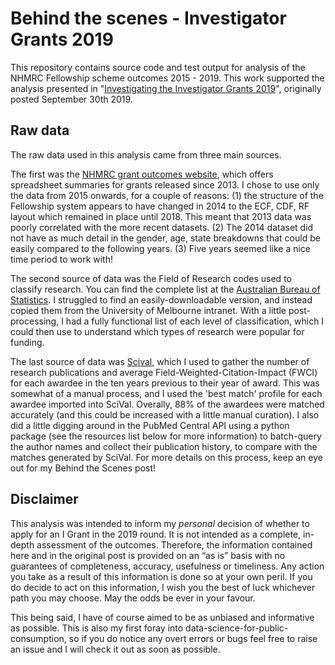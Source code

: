 # Behind the scenes - Investigator Grants 2019

This repository contains source code and test output for analysis of the NHMRC Fellowship scheme outcomes 2015 - 2019. This work supported the analysis presented in "[Investigating the Investigator Grants 2019](https://dezeraecox.com/2019/09/30/investigating-the-investigator-grants-2019/)", originally posted September 30th 2019.

## Raw data

The raw data used in this analysis came from three main sources.

The first was the [NHMRC grant outcomes website](https://www.nhmrc.gov.au/funding/data-research/outcomes-funding-rounds), which offers spreadsheet summaries for grants released since 2013. I chose to use only the data from 2015 onwards, for a couple of reasons: (1) the structure of the Fellowship system appears to have changed in 2014 to the ECF, CDF, RF layout which remained in place until 2018. This meant that 2013 data was poorly correlated with the more recent datasets. (2) The 2014 dataset did not have as much detail in the gender, age, state breakdowns that could be easily compared to the following years. (3) Five years seemed like a nice time period to work with!

The second source of data was the Field of Research codes used to classify research. You can find the complete list at the [Australian Bureau of Statistics](https://www.abs.gov.au/ausstats/abs@.nsf/0/6BB427AB9696C225CA2574180004463E?opendocument). I struggled to find an easily-downloadable version, and instead copied them from the University of Melbourne intranet. With a little post-processing, I had a fully functional list of each level of classification, which I could then use to understand which types of research were popular for funding.

The last source of data was [Scival](https://www.scival.com/home), which I used to gather the number of research publications and average Field-Weighted-Citation-Impact (FWCI) for each awardee in the ten years previous to their year of award. This was somewhat of a manual process, and I used the 'best match' profile for each awardee imported into SciVal. Overally, 88% of the awardees were matched accurately (and this could be increased with a little manual curation). I also did a little digging around in the PubMed Central API using a python package (see the resources list below for more information) to batch-query the author names and collect their publication history, to compare with the matches generated by SciVal. For more details on this process, keep an eye out for my Behind the Scenes post!



## Disclaimer

This analysis was intended to inform my _personal_ decision of whether to apply for an I Grant in the 2019 round. It is not intended as a complete, in-depth assessment of the outcomes. Therefore, the information contained here and in the original post is provided on an “as is” basis with no guarantees of completeness, accuracy, usefulness or timeliness. Any action you take as a result of this information is done so at your own peril. If you do decide to act on this information, I wish you the best of luck whichever path you may choose. May the odds be ever in your favour.

This being said, I have of course aimed to be as unbiased and informative as possible. This is also my first foray into data-science-for-public-consumption, so if you do notice any overt errors or bugs feel free to raise an issue and I will check it out as soon as possible.
